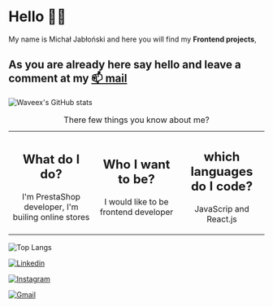 # Hello 🙋‍♂️ 
My name is Michał Jabłoński and here you will find my **Frontend projects**, 
## As you are already here say hello and leave a comment at my [📫 mail](mailto:michal.jablonski097@gmial.com)
![Waveex's GitHub stats](https://github-readme-stats.vercel.app/api?username=waveex&show_icons=true&theme=radical)

<table><caption>There few things you know about me? </caption> <tbody><tr>
  <td style="
    border: none;" align="center" width="33%">
    <h2> What do I do? </h2>
  <p> I'm PrestaShop developer, I'm builing online stores </p>
</td >
  <td style="
    border: none;" align="center" width="33%">
 <h2> Who I want to be?</h2>
  <p> I would like to be frontend developer</p>
</td>
  <td style="
    border: none;" align="center" width="33%">
 <h2> which languages do I code? </h2>
  <p>  JavaScrip and React.js</p>
</td>
</tr></tbody></table>

![Top Langs](https://github-readme-stats.vercel.app/api/top-langs/?username=waveex&langs_count=4&theme=radical)

[![Linkedin](https://img.shields.io/badge/-LinkedIn-blue?style=flat&logo=Linkedin&logoColor=white)](https://www.linkedin.com/in/michjab/)

[![Instagram](https://img.shields.io/badge/-Instagram-24292e?style=flat&labelColor=24292e&logo=instagram&logoColor=black)](https://www.instagram.com/mike.ybl/)

[![Gmail](https://img.shields.io/badge/-Gmail-c14438?style=flat&logo=Gmail&logoColor=white)](mailto:michal.jablonski097@gmail.com)

<!--
**waveex/waveex** is a ✨ _special_ ✨ repository because its `README.md` (this file) appears on your GitHub profile.

Here are some ideas to get you started:

- 🔭 I’m currently working on ...
- 🌱 I’m currently learning ...
- 👯 I’m looking to collaborate on ...
- 🤔 I’m looking for help with ...
- 💬 Ask me about ...
- 📫 How to reach me: ...
- 😄 Pronouns: ...
- ⚡ Fun fact: ...
-->
